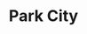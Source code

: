 ---
title: "Park City"
hashtag: park-city
nearby:
  - Salt Lake City
subdivision-of:
  - Utah
tags:
  - City
  - Utah
---